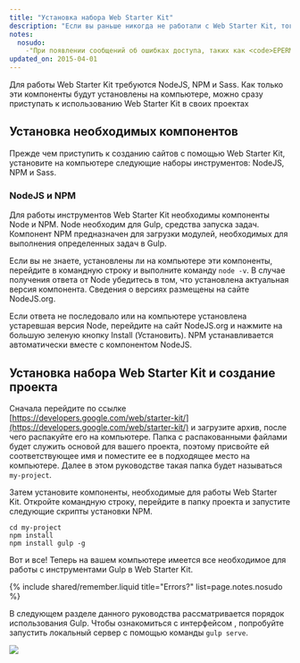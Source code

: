 ```yaml
---
title: "Установка набора Web Starter Kit"
description: "Если вы раньше никогда не работали с Web Starter Kit, тогда эта статья — то, что вам нужно. В ней изложены пошаговые инструкции, которые помогут быстро начать работу с набором Web Starter Kit"
notes:
  nosudo: 
    -"При появлении сообщений об ошибках доступа, таких как <code>EPERM</code> или <code>EACCESS</code>, не используйте в качестве решения проблемы команду <code>sudo</code>. Более подходящее решение показано на <a href='https://github.com/sindresorhus/guides/blob/master/npm-global-without-sudo.md'>этой странице</a>."
updated_on: 2015-04-01
---
```


<p class="intro">
  Для работы Web Starter Kit требуются NodeJS, NPM и Sass. Как только эти компоненты будут установлены на компьютере, можно сразу приступать к использованию Web Starter Kit в своих проектах
</p>



## Установка необходимых компонентов

Прежде чем приступить к созданию сайтов с помощью
Web Starter Kit, установите на компьютере следующие наборы инструментов: NodeJS, NPM и Sass.

### NodeJS и NPM

Для работы инструментов Web Starter Kit необходимы компоненты Node и NPM. Node необходим для Gulp, средства
запуска задач. Компонент NPM предназначен для загрузки модулей, необходимых для выполнения определенных задач
в Gulp.

Если вы не знаете, установлены ли на компьютере эти компоненты,
перейдите в командную строку и выполните команду `node -v`. В случае получения ответа от Node убедитесь в том, что установлена актуальная версия компонента. Сведения о версиях
 размещены на сайте NodeJS.org.

Если ответа не последовало или на компьютере установлена устаревшая версия Node, перейдите на сайт NodeJS.org 
и нажмите на большую зеленую кнопку Install (Установить). NPM устанавливается автоматически вместе с
компонентом NodeJS.

## Установка набора Web Starter Kit и создание проекта

Сначала перейдите по ссылке [https://developers.google.com/web/starter-kit/](https://developers.google.com/web/starter-kit/) и загрузите архив,
после чего распакуйте его на компьютере. Папка с распакованными файлами будет служить основой для вашего проекта, поэтому присвойте ей соответствующее имя и поместите ее в подходящее место на компьютере. Далее в этом руководстве такая папка будет называться `my-project`.

Затем установите компоненты, необходимые для работы Web Starter Kit. Откройте
командную строку, перейдите в папку проекта и запустите следующие
скрипты установки NPM.

    cd my-project
    npm install
    npm install gulp -g

Вот и все! Теперь на вашем компьютере имеется все необходимое для работы с инструментами Gulp в Web Starter
Kit.

{% include shared/remember.liquid title="Errors?" list=page.notes.nosudo %}

В следующем разделе данного руководства рассматривается порядок использования Gulp. Чтобы ознакомиться с интерфейсом
, попробуйте запустить локальный сервер с помощью команды `gulp serve`.

<img src="images/wsk-on-pixel-n5.png">


